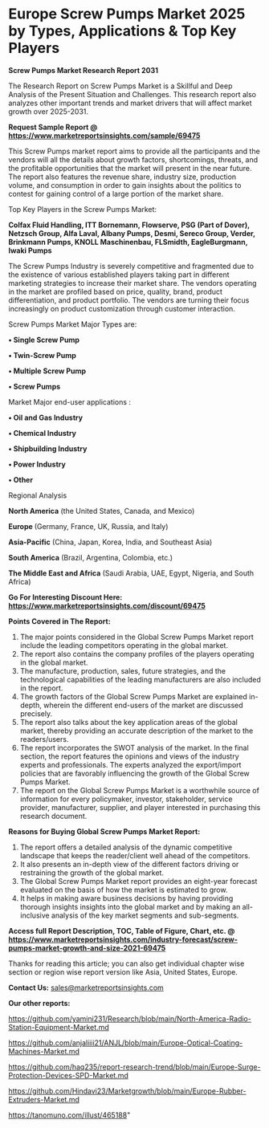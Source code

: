 # Europe Screw Pumps Market 2025 by Types, Applications & Top Key Players

<strong>Screw Pumps Market Research Report 2031</strong>

The Research Report on Screw Pumps Market is a Skillful and Deep Analysis of the Present Situation and Challenges. This research report also analyzes other important trends and market drivers that will affect market growth over 2025-2031.

<strong>Request Sample Report @ <a href=https://www.marketreportsinsights.com/sample/69475>https://www.marketreportsinsights.com/sample/69475</a></strong>

This Screw Pumps market report aims to provide all the participants and the vendors will all the details about growth factors, shortcomings, threats, and the profitable opportunities that the market will present in the near future. The report also features the revenue share, industry size, production volume, and consumption in order to gain insights about the politics to contest for gaining control of a large portion of the market share.

Top Key Players in the Screw Pumps Market:

<strong>Colfax Fluid Handling, ITT Bornemann, Flowserve, PSG (Part of Dover), Netzsch Group, Alfa Laval, Albany Pumps, Desmi, Sereco Group, Verder, Brinkmann Pumps, KNOLL Maschinenbau, FLSmidth, EagleBurgmann, Iwaki Pumps</strong>

The Screw Pumps Industry is severely competitive and fragmented due to the existence of various established players taking part in different marketing strategies to increase their market share. The vendors operating in the market are profiled based on price, quality, brand, product differentiation, and product portfolio. The vendors are turning their focus increasingly on product customization through customer interaction.

Screw Pumps Market Major Types are:

<strong>• Single Screw Pump

• Twin-Screw Pump

• Multiple Screw Pump

• Screw Pumps</strong>

Market Major end-user applications :

<strong>• Oil and Gas Industry

• Chemical Industry

• Shipbuilding Industry

• Power Industry

• Other</strong>

Regional Analysis

</u><strong><b>North America</b></strong> (the United States, Canada, and Mexico)

<strong><b>Europe </b></strong>(Germany, France, UK, Russia, and Italy)

<strong><b>Asia-Pacific</b></strong> (China, Japan, Korea, India, and Southeast Asia)

<strong><b>South America</b></strong> (Brazil, Argentina, Colombia, etc.)

<strong><b>The Middle East and Africa</b></strong> (Saudi Arabia, UAE, Egypt, Nigeria, and South Africa)

<strong>Go For Interesting Discount Here: <a href=https://www.marketreportsinsights.com/discount/69475>https://www.marketreportsinsights.com/discount/69475</a></strong>

<strong>Points Covered in The Report:</strong>
<ol>
  <li>The major points considered in the Global Screw Pumps Market report include the leading competitors operating in the global market.</li>
  <li>The report also contains the company profiles of the players operating in the global market.</li>
  <li>The manufacture, production, sales, future strategies, and the technological capabilities of the leading manufacturers are also included in the report.</li>
  <li>The growth factors of the Global Screw Pumps Market are explained in-depth, wherein the different end-users of the market are discussed precisely.</li>
  <li>The report also talks about the key application areas of the global market, thereby providing an accurate description of the market to the readers/users.</li>
  <li>The report incorporates the SWOT analysis of the market. In the final section, the report features the opinions and views of the industry experts and professionals. The experts analyzed the export/import policies that are favorably influencing the growth of the Global Screw Pumps Market.</li>
  <li>The report on the Global Screw Pumps Market is a worthwhile source of information for every policymaker, investor, stakeholder, service provider, manufacturer, supplier, and player interested in purchasing this research document.</li>
</ol>
<strong>Reasons for Buying Global Screw Pumps Market Report:</strong>

<ol>
  <li>The report offers a detailed analysis of the dynamic competitive landscape that keeps the reader/client well ahead of the competitors.</li>
  <li>It also presents an in-depth view of the different factors driving or restraining the growth of the global market.</li>
  <li>The Global Screw Pumps Market report provides an eight-year forecast evaluated on the basis of how the market is estimated to grow.</li>
  <li>It helps in making aware business decisions by having providing thorough insights insights into the global market and by making an all-inclusive analysis of the key market segments and sub-segments.</li>
</ol>
<strong>Access full Report Description, TOC, Table of Figure, Chart, etc. @ <a href=https://www.marketreportsinsights.com/industry-forecast/screw-pumps-market-growth-and-size-2021-69475>https://www.marketreportsinsights.com/industry-forecast/screw-pumps-market-growth-and-size-2021-69475</a></strong>


Thanks for reading this article; you can also get individual chapter wise section or region wise report version like Asia, United States, Europe.

<strong>Contact Us:</strong>
sales@marketreportsinsights.com

<strong>Our other reports:</strong>

<a href=https://github.com/yamini231/Research/blob/main/North-America-Radio-Station-Equipment-Market.md>https://github.com/yamini231/Research/blob/main/North-America-Radio-Station-Equipment-Market.md</a>

<a href=https://github.com/anjaliiii21/ANJL/blob/main/Europe-Optical-Coating-Machines-Market.md>https://github.com/anjaliiii21/ANJL/blob/main/Europe-Optical-Coating-Machines-Market.md</a>

<a href=https://github.com/haq235/report-research-trend/blob/main/Europe-Surge-Protection-Devices-SPD-Market.md>https://github.com/haq235/report-research-trend/blob/main/Europe-Surge-Protection-Devices-SPD-Market.md</a>

<a href=https://github.com/Hindavi23/Marketgrowth/blob/main/Europe-Rubber-Extruders-Market.md>https://github.com/Hindavi23/Marketgrowth/blob/main/Europe-Rubber-Extruders-Market.md</a>

<a href=https://tanomuno.com/illust/465188>https://tanomuno.com/illust/465188</a>"
